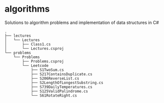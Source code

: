 # algorithms

Solutions to algorithm problems and implementation of data structures in C#

```
.
├── lectures
│   └── Lectures
│       ├── Class1.cs
│       └── Lectures.csproj
└── problems
    └── Problems
        ├── Problems.csproj
        └── Leetcode
            ├── S1TwoSum.cs
            ├── S217ContainsDuplicate.cs
            ├── S206ReverseList.cs
            ├── S2LengthOfLongestSubstring.cs
            ├── S739DailyTemperatures.cs
            ├── S125ValidPalindrome.cs
            └── S61RotateRight.cs
```
